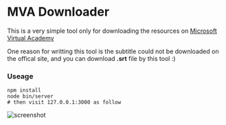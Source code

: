 # MVA Downloader

This is a very simple tool only for downloading the resources on [Microsoft Virtual Academy](https://mva.microsoft.com)

One reason for writting this tool is the subtitle could not be downloaded on the offical site, and you can download **.srt** file by this tool :)

### Useage
 
```
npm install
node bin/server
# then visit 127.0.0.1:3000 as follow
```

![screenshot](https://raw.githubusercontent.com/hujinglin/MVA-Downloader/master/screenshot.png)




